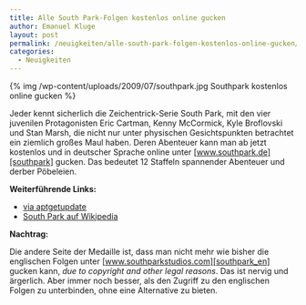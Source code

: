 ```yaml
---
title: Alle South Park-Folgen kostenlos online gucken
author: Emanuel Kluge
layout: post
permalink: /neuigkeiten/alle-south-park-folgen-kostenlos-online-gucken/
categories:
  - Neuigkeiten
---
```


{% img /wp-content/uploads/2009/07/southpark.jpg Southpark kostenlos online gucken %}

Jeder kennt sicherlich die Zeichentrick-Serie South Park, mit den vier juvenilen Protagonisten Eric Cartman, Kenny McCormick, Kyle Broflovski und Stan Marsh, die nicht nur unter physischen Gesichtspunkten betrachtet ein ziemlich großes Maul haben. Deren Abenteuer kann man ab jetzt kostenlos und in deutscher Sprache online unter [www.southpark.de][southpark] gucken. Das bedeutet 12 Staffeln spannender Abenteuer und derber Pöbeleien.

**Weiterführende Links:**

 * [via aptgetupdate][aptgetupdate]
 * [South Park auf Wikipedia][wikipedia]

**Nachtrag:**

Die andere Seite der Medaille ist, dass man nicht mehr wie bisher die englischen Folgen unter [www.southparkstudios.com][southpark_en] gucken kann, *due to copyright and other legal reasons*. Das ist nervig und ärgerlich. Aber immer noch besser, als den Zugriff zu den englischen Folgen zu unterbinden, ohne eine Alternative zu bieten.

[southpark]: http://www.southpark.de/
[aptgetupdate]: http://www.aptgetupdate.de/2009/07/16/southpark-alle-deutschen-folgen-kostenlos/
[wikipedia]: http://de.wikipedia.org/wiki/Southpark
[southpark_en]: http://www.southparkstudios.com/
